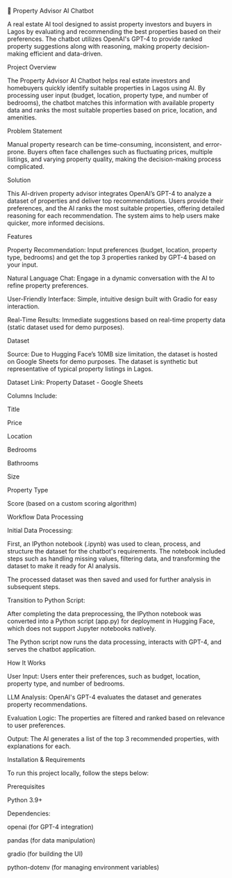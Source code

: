 🏡 Property Advisor AI Chatbot

A real estate AI tool designed to assist property investors and buyers in Lagos by evaluating and recommending the best properties based on their preferences. The chatbot utilizes OpenAI's GPT-4 to provide ranked property suggestions along with reasoning, making property decision-making efficient and data-driven.

Project Overview

The Property Advisor AI Chatbot helps real estate investors and homebuyers quickly identify suitable properties in Lagos using AI. By processing user input (budget, location, property type, and number of bedrooms), the chatbot matches this information with available property data and ranks the most suitable properties based on price, location, and amenities.

Problem Statement

Manual property research can be time-consuming, inconsistent, and error-prone. Buyers often face challenges such as fluctuating prices, multiple listings, and varying property quality, making the decision-making process complicated.

Solution

This AI-driven property advisor integrates OpenAI’s GPT-4 to analyze a dataset of properties and deliver top recommendations. Users provide their preferences, and the AI ranks the most suitable properties, offering detailed reasoning for each recommendation. The system aims to help users make quicker, more informed decisions.

Features

Property Recommendation: Input preferences (budget, location, property type, bedrooms) and get the top 3 properties ranked by GPT-4 based on your input.

Natural Language Chat: Engage in a dynamic conversation with the AI to refine property preferences.

User-Friendly Interface: Simple, intuitive design built with Gradio for easy interaction.

Real-Time Results: Immediate suggestions based on real-time property data (static dataset used for demo purposes).

Dataset

Source: Due to Hugging Face’s 10MB size limitation, the dataset is hosted on Google Sheets for demo purposes. The dataset is synthetic but representative of typical property listings in Lagos.

Dataset Link: Property Dataset - Google Sheets

Columns Include:

Title

Price

Location

Bedrooms

Bathrooms

Size

Property Type

Score (based on a custom scoring algorithm)

Workflow
Data Processing

Initial Data Processing:

First, an IPython notebook (.ipynb) was used to clean, process, and structure the dataset for the chatbot's requirements. The notebook included steps such as handling missing values, filtering data, and transforming the dataset to make it ready for AI analysis.

The processed dataset was then saved and used for further analysis in subsequent steps.

Transition to Python Script:

After completing the data preprocessing, the IPython notebook was converted into a Python script (app.py) for deployment in Hugging Face, which does not support Jupyter notebooks natively.

The Python script now runs the data processing, interacts with GPT-4, and serves the chatbot application.

How It Works

User Input: Users enter their preferences, such as budget, location, property type, and number of bedrooms.

LLM Analysis: OpenAI's GPT-4 evaluates the dataset and generates property recommendations.

Evaluation Logic: The properties are filtered and ranked based on relevance to user preferences.

Output: The AI generates a list of the top 3 recommended properties, with explanations for each.

Installation & Requirements

To run this project locally, follow the steps below:

Prerequisites

Python 3.9+

Dependencies:

openai (for GPT-4 integration)

pandas (for data manipulation)

gradio (for building the UI)

python-dotenv (for managing environment variables)
